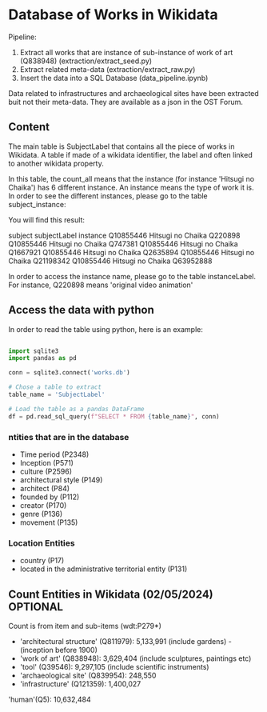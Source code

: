 # Database of Works in Wikidata

Pipeline:

1) Extract all works that are instance of sub-instance of work of art (Q838948) (extraction/extract_seed.py)
2) Extract related meta-data (extraction/extract_raw.py)
3) Insert the data into a SQL Database (data_pipeline.ipynb)

Data related to infrastructures and archaeological sites have been extracted buit not their meta-data. They are available as a json in the OST Forum.

## Content

The main table is SubjectLabel that contains all the piece of works in Wikidata. A table if made of a wikidata identifier, the label and often linked to another wikidata property.

In this table, the count_all means that the instance (for instance 'Hitsugi no Chaika') has 6 different instance. An instance means the type of work it is. In order to see the different instances, please go to the table subject_instance:

You will find this result:

subject     subjectLabel        instance
Q10855446 Hitsugi no Chaika Q220898
Q10855446 Hitsugi no Chaika Q747381
Q10855446 Hitsugi no Chaika Q1667921
Q10855446 Hitsugi no Chaika Q2635894
Q10855446 Hitsugi no Chaika Q21198342
Q10855446 Hitsugi no Chaika Q63952888

In order to access the instance name, please go to the table instanceLabel. For instance, Q220898 means 'original video animation'

## Access the data with python

In order to read the table using python, here is an example:

```python

import sqlite3
import pandas as pd

conn = sqlite3.connect('works.db')

# Chose a table to extract
table_name = 'SubjectLabel'

# Load the table as a pandas DataFrame
df = pd.read_sql_query(f"SELECT * FROM {table_name}", conn)

```

### ntities that are in the database

- Time period (P2348)
- Inception (P571)
- culture (P2596)
- architectural style (P149)
- architect (P84)
- founded by (P112)
- creator (P170)
- genre (P136)
- movement (P135)

### Location Entities

- country (P17)
- located in the administrative territorial entity (P131)

## Count Entities in Wikidata (02/05/2024) OPTIONAL

Count is from item and sub-items (wdt:P279*)

- 'architectural structure' (Q811979): 5,133,991 (include gardens) - (inception before 1900)
- 'work of art' (Q838948): 3,629,404 (include sculptures, paintings etc)
- 'tool' (Q39546): 9,297,105 (include scientific instruments)
- 'archaeological site' (Q839954): 248,550
- 'infrastructure' (Q121359): 1,400,027

'human'(Q5): 10,632,484
